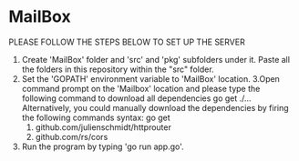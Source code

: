 # MailBox

PLEASE FOLLOW THE STEPS BELOW TO SET UP THE SERVER

1. Create 'MailBox' folder and 'src' and 'pkg' subfolders under it. Paste all the folders in this repository within the "src" folder.
2. Set the 'GOPATH' environment variable to 'MailBox' location.
3.Open command prompt on the 'Mailbox' location and please type the following command to download all dependencies go get ./...
Alternatively, you could manually download the dependencies by firing the following commands
syntax: go get 
    1. github.com/julienschmidt/httprouter
    2. github.com/rs/cors
3. Run the program by typing 'go run app.go'.
